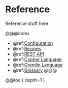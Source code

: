# Reference

Reference stuff here

@@@index
* @ref:[Configuration](configuration.md)
* @ref:[Recipes](recipe_ref_manual.md)
* @ref:[REST API](rest_api.md)
* @ref:[Cypher Language](cypher/cypher_language.md)
* @ref:[Gremlin Language](gremlin_language.md)
* @ref:[Glossary](glossary.md)
@@@

@@toc { depth=1 }
